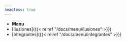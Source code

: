 ```yaml
---
headless: true
---
```


- **Menu**
- [Ilusiones]({{< relref "/docs/menu/ilusiones" >}})
- [Integrantes]({{< relref "/docs/menu/integrantes" >}})
<br />
